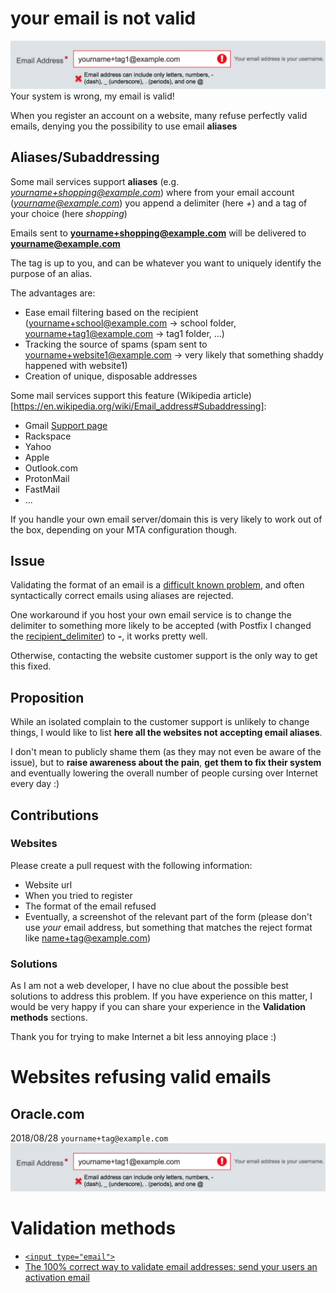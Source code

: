 # your email is not valid

![Wrong email format validator](https://github.com/lpefferkorn/youremailisnotvalid/blob/master/invalid_email.png)
Your system is wrong, my email is valid!

When you register an account on a website, many refuse perfectly valid emails, denying you the possibility to use email **aliases**

## Aliases/Subaddressing

Some mail services support **aliases** (e.g. *yourname+shopping@example.com*) where from your email account (*yourname@example.com*) 
you append a delimiter (here *+*) and a tag of your choice (here *shopping*)

Emails sent to **yourname+shopping@example.com** will be delivered to **yourname@example.com**

The tag is up to you, and can be whatever you want to uniquely identify the purpose of an alias.

The advantages are:
  * Ease email filtering based on the recipient (yourname+school@example.com -> school folder, yourname+tag1@example.com -> tag1 folder, ...)
  * Tracking the source of spams (spam sent to yourname+website1@example.com -> very likely that something shaddy happened with website1)
  * Creation of unique, disposable addresses

Some mail services support this feature (Wikipedia article)[https://en.wikipedia.org/wiki/Email_address#Subaddressing]:

  * Gmail [Support page](https://support.google.com/mail/answer/22370?hl=en)
  * Rackspace
  * Yahoo
  * Apple
  * Outlook.com
  * ProtonMail
  * FastMail
  * ...
  
If you handle your own email server/domain this is very likely to work out of the box, depending on your MTA configuration though.
  

## Issue
  
Validating the format of an email is a [difficult known problem](https://en.wikipedia.org/wiki/Email_address#Validation_and_verification), 
and often syntactically correct emails using aliases are rejected.

One workaround if you host your own email service is to change the delimiter to something more likely to be accepted (with Postfix I changed the [recipient_delimiter](http://www.postfix.org/postconf.5.html#recipient_delimiter)) to **-**, it works pretty well.

Otherwise, contacting the website customer support is the only way to get this fixed.

## Proposition

While an isolated complain to the customer support is unlikely to change things, I would like to list **here all the websites not accepting email aliases**.

I don't mean to publicly shame them (as they may not even be aware of the issue), 
but to **raise awareness about the pain**, **get them to fix their system** and eventually lowering the overall number of people cursing over Internet every day :)

## Contributions

### Websites

Please create a pull request with the following information:
  * Website url
  * When you tried to register
  * The format of the email refused
  * Eventually, a screenshot of the relevant part of the form (please don't use *your* email address, but something that matches the reject format like name+tag@example.com)
  
### Solutions

As I am not a web developer, I have no clue about the possible best solutions to address this problem.
If you have experience on this matter, I would be very happy if you can share your experience in the **Validation methods** sections.

Thank you for trying to make Internet a bit less annoying place :)

# Websites refusing valid emails

## Oracle.com
2018/08/28 ```yourname+tag@example.com```
![Wrong email format validator](https://github.com/lpefferkorn/youremailisnotvalid/blob/master/forms/oracle.png)


# Validation methods

* [```<input type="email">```](https://developer.mozilla.org/en-US/docs/Web/HTML/Element/input/email)
* [The 100% correct way to validate email addresses: send your users an activation email](https://hackernoon.com/the-100-correct-way-to-validate-email-addresses-7c4818f24643)
